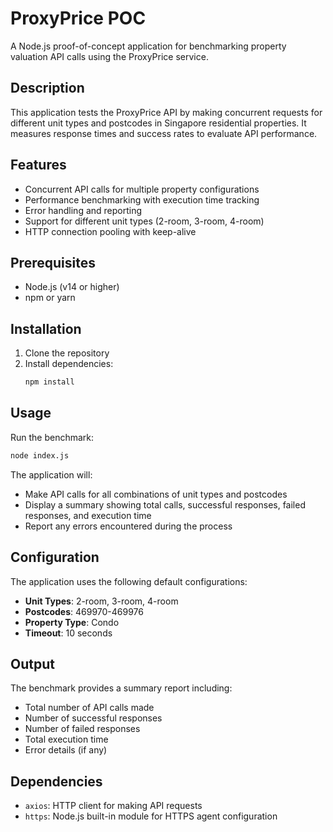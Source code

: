 # ProxyPrice POC

A Node.js proof-of-concept application for benchmarking property valuation API calls using the ProxyPrice service.

## Description

This application tests the ProxyPrice API by making concurrent requests for different unit types and postcodes in Singapore residential properties. It measures response times and success rates to evaluate API performance.

## Features

- Concurrent API calls for multiple property configurations
- Performance benchmarking with execution time tracking
- Error handling and reporting
- Support for different unit types (2-room, 3-room, 4-room)
- HTTP connection pooling with keep-alive

## Prerequisites

- Node.js (v14 or higher)
- npm or yarn

## Installation

1. Clone the repository
2. Install dependencies:
   ```bash
   npm install
   ```

## Usage

Run the benchmark:
```bash
node index.js
```

The application will:
- Make API calls for all combinations of unit types and postcodes
- Display a summary showing total calls, successful responses, failed responses, and execution time
- Report any errors encountered during the process

## Configuration

The application uses the following default configurations:

- **Unit Types**: 2-room, 3-room, 4-room
- **Postcodes**: 469970-469976
- **Property Type**: Condo
- **Timeout**: 10 seconds

## Output

The benchmark provides a summary report including:
- Total number of API calls made
- Number of successful responses
- Number of failed responses
- Total execution time
- Error details (if any)

## Dependencies

- `axios`: HTTP client for making API requests
- `https`: Node.js built-in module for HTTPS agent configuration
